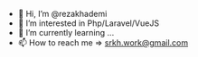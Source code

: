 - 👋 Hi, I’m @rezakhademi
- 👀 I’m interested in Php/Laravel/VueJS
- 🌱 I’m currently learning ...
- 📫 How to reach me => srkh.work@gmail.com

<!---
rezakhademi/rezakhademi is a ✨ special ✨ repository because its `README.md` (this file) appears on your GitHub profile.
You can click the Preview link to take a look at your changes.
--->
